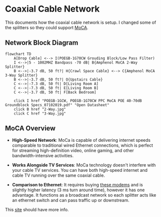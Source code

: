 # Coaxial Cable Network

This documents how the coaxial cable network is setup. I changed some of the splitters so they could support [MoCA](#moca-overview).

## Network Block Diagram

```mermaid
flowchart TD
    A[Drop Cable] <--> I(POEGB-1G70CW Grouding Block/Low Pass Filter)
    I <-->|5 - 1002MHZ Bandpass -70 dB| B{Amphenol MoCA 2-Way Splitter}
    B <-->|-3.7 dB, 50 ft?| H{Crawl Space Cable} <--> C{Amphenol MoCA 3-Way Splitter}
    B <-->|-3.7 dB, 50 ft?| O{Upstairs Cable}
    C <-->|-7.3 dB, 50 ft| D[Living Room A]
    C <-->|-7.3 dB, 50 ft| E[Living Room B]
    C <-->|-3.7 dB, 50 ft| F[Back Bedroom]

    click I href "POEGB-1GCW, POEGB-1G70CW PPC MoCA POE 40-70dB Groundblock Specs_07102019.pdf" "Open Datasheet"
    click B href "2-Way.jpg"
    click C href "3-Way.jpg"
```

## MoCA Overview

- **High-Speed Network**: MoCa is capable of delivering internet speeds comparable to traditional wired Ethernet connections, which is perfect for streaming high-definition video, online gaming, and other bandwidth-intensive activities.

- **Works Alongside TV Services**: MoCa technology doesn't interfere with your cable TV services. You can have both high-speed internet and cable TV running over the same coaxial cable.

- **Comparison to Ethernet**: It requires buying [these modems](https://www.amazon.com/goCoax-Ethernet-Bandwidth-existing-MA2500D/dp/B08XP8MMFG) and is slightly higher latency (3 ms turn around time), however it has one advantage. It functions as a broadcast network so each splitter acts like an ethernet switch and can pass traffic up or downstream.

This [site](https://mocalliance.org/index.php) should have more info.
